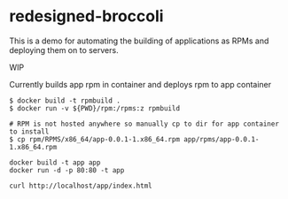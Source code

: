 # redesigned-broccoli

This is a demo for automating the building of applications as RPMs and deploying them on to servers.


WIP

Currently builds app rpm in container and deploys rpm to app container

```
$ docker build -t rpmbuild .
$ docker run -v ${PWD}/rpm:/rpms:z rpmbuild

# RPM is not hosted anywhere so manually cp to dir for app container to install
$ cp rpm/RPMS/x86_64/app-0.0.1-1.x86_64.rpm app/rpms/app-0.0.1-1.x86_64.rpm

docker build -t app app
docker run -d -p 80:80 -t app

curl http://localhost/app/index.html
```

